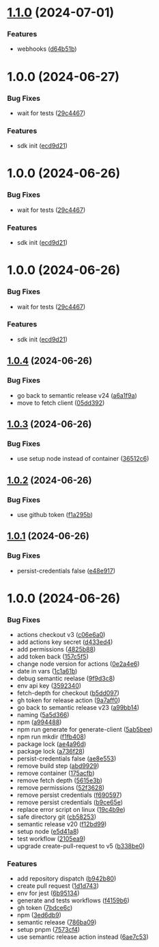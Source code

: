 # [1.1.0](https://github.com/bundleglobal/bundlesocial-node/compare/v1.0.0...v1.1.0) (2024-07-01)


### Features

* webhooks ([d64b51b](https://github.com/bundleglobal/bundlesocial-node/commit/d64b51b9767b4d36945d2dc995a7f34a8f54b754))

# 1.0.0 (2024-06-27)


### Bug Fixes

* wait for tests ([29c4467](https://github.com/bundleglobal/bundlesocial-node/commit/29c4467b52a576e5b90b169b31869f58be81fc06))


### Features

* sdk init ([ecd9d21](https://github.com/bundleglobal/bundlesocial-node/commit/ecd9d21d0186d433df34ff132c7840de22395069))

# 1.0.0 (2024-06-26)


### Bug Fixes

* wait for tests ([29c4467](https://github.com/bundleglobal/bundlesocial-node/commit/29c4467b52a576e5b90b169b31869f58be81fc06))


### Features

* sdk init ([ecd9d21](https://github.com/bundleglobal/bundlesocial-node/commit/ecd9d21d0186d433df34ff132c7840de22395069))

# 1.0.0 (2024-06-26)


### Bug Fixes

* wait for tests ([29c4467](https://github.com/bundleglobal/bundlesocial-node/commit/29c4467b52a576e5b90b169b31869f58be81fc06))


### Features

* sdk init ([ecd9d21](https://github.com/bundleglobal/bundlesocial-node/commit/ecd9d21d0186d433df34ff132c7840de22395069))

## [1.0.4](https://github.com/bundleglobal/bundlesocial-node/compare/v1.0.3...v1.0.4) (2024-06-26)


### Bug Fixes

* go back to semantic release v24 ([a6a1f9a](https://github.com/bundleglobal/bundlesocial-node/commit/a6a1f9abd68420983ad12c3fadaf05614a3fe834))
* move to fetch client ([05dd392](https://github.com/bundleglobal/bundlesocial-node/commit/05dd39288a1335639c7ee1c0d53e4ffcaf64b1f1))

## [1.0.3](https://github.com/bundleglobal/bundlesocial-node/compare/v1.0.2...v1.0.3) (2024-06-26)


### Bug Fixes

* use setup node instead of container ([36512c6](https://github.com/bundleglobal/bundlesocial-node/commit/36512c6963c5231dd5b485027a0e4256f016d99f))

## [1.0.2](https://github.com/bundleglobal/bundlesocial-node/compare/v1.0.1...v1.0.2) (2024-06-26)


### Bug Fixes

* use github token ([f1a295b](https://github.com/bundleglobal/bundlesocial-node/commit/f1a295b7999b52bf96b3f949c11ae0f46774b9c4))

## [1.0.1](https://github.com/bundleglobal/bundlesocial-node/compare/v1.0.0...v1.0.1) (2024-06-26)


### Bug Fixes

* persist-credentials false ([e48e917](https://github.com/bundleglobal/bundlesocial-node/commit/e48e9175f9c7b8aa19e18e5bc9eea17a95a583ac))

# 1.0.0 (2024-06-26)


### Bug Fixes

* actions checkout v3 ([c06e6a0](https://github.com/bundleglobal/bundlesocial-node/commit/c06e6a0b90548c1d239eea75c57f24e65629560a))
* add actions key secret ([d433ed4](https://github.com/bundleglobal/bundlesocial-node/commit/d433ed4946b0d72eddb2193941b82b6d68b4518a))
* add permissions ([4825b88](https://github.com/bundleglobal/bundlesocial-node/commit/4825b8830eb665aae6006ee5894c958be7045392))
* add token back ([157c5f5](https://github.com/bundleglobal/bundlesocial-node/commit/157c5f5302f8990b47890940422fa6e5392a0243))
* change node version for actions ([0e2a4e6](https://github.com/bundleglobal/bundlesocial-node/commit/0e2a4e6e6ce2aa73eb5558f883ef18d8e04b517a))
* date in vars ([1c1a61b](https://github.com/bundleglobal/bundlesocial-node/commit/1c1a61b684dcc74734fadf4a32d34e109032956f))
* debug semantic reelase ([9f9d3c8](https://github.com/bundleglobal/bundlesocial-node/commit/9f9d3c8c1dc054f380870400dd6985fa4f82e953))
* env api key ([3592340](https://github.com/bundleglobal/bundlesocial-node/commit/35923400e4611f4fe60e20b667d1e7162f3ea707))
* fetch-depth for checkout ([b5dd097](https://github.com/bundleglobal/bundlesocial-node/commit/b5dd097ec7519f65f0f301311d4e57afb70a8c58))
* gh token for release action ([9a7aff0](https://github.com/bundleglobal/bundlesocial-node/commit/9a7aff002d5b8d6a44ab5f42afb171e3a9b73ee6))
* go back to semantic release v23 ([a99bb14](https://github.com/bundleglobal/bundlesocial-node/commit/a99bb14718620a418cb9440743df20b97070fc44))
* naming ([5a5d366](https://github.com/bundleglobal/bundlesocial-node/commit/5a5d366da6a6d255b3fe6f3d42867caf2e104e7e))
* npm ([a994488](https://github.com/bundleglobal/bundlesocial-node/commit/a99448819d4dd9a81b987bf1e86a19ac5a6ddf78))
* npm run generate for generate-client ([5ab5bee](https://github.com/bundleglobal/bundlesocial-node/commit/5ab5beeecf55eda4d58ca6103b782603f68b2d90))
* npm run mkdir ([f1fb408](https://github.com/bundleglobal/bundlesocial-node/commit/f1fb4085aa495479fad9815ba7410cc85152d5e2))
* package lock ([ae4a96d](https://github.com/bundleglobal/bundlesocial-node/commit/ae4a96d1ef38722aff34792231f973db0bdd39a6))
* package lock ([a736f28](https://github.com/bundleglobal/bundlesocial-node/commit/a736f28ea183cbefe36b04798115370a55a0e8e8))
* persist-credentials false ([ae8e553](https://github.com/bundleglobal/bundlesocial-node/commit/ae8e55353eaa794bb96c0038a7846ccb6610fc74))
* remove build step ([abd9929](https://github.com/bundleglobal/bundlesocial-node/commit/abd9929a3017e94f8deb10f4228cdca66b254e19))
* remove container ([175acfb](https://github.com/bundleglobal/bundlesocial-node/commit/175acfbe503c82f8a5414dab287c6114ebd74ca1))
* remove fetch depth ([5615e3b](https://github.com/bundleglobal/bundlesocial-node/commit/5615e3bba8dfd2d63c6f785372c5dd0b45498585))
* remove permissions ([52f3628](https://github.com/bundleglobal/bundlesocial-node/commit/52f3628739f03ed410e4907a8710365088856b12))
* remove persist credentials ([f690597](https://github.com/bundleglobal/bundlesocial-node/commit/f690597bc03af93aaa570cdeb7c575745239ba76))
* remove persist credentials ([b9ce65e](https://github.com/bundleglobal/bundlesocial-node/commit/b9ce65e7c5e7290bd95b3e67d4aa1fb9cdbca7f8))
* replace error script on linux ([19c4b9e](https://github.com/bundleglobal/bundlesocial-node/commit/19c4b9e62e90d623bc4cde05969a81ce994ab418))
* safe directory git ([cb58253](https://github.com/bundleglobal/bundlesocial-node/commit/cb582537103a0da759afaf551c9d60e80a29f01c))
* semantic release v20 ([f12bd99](https://github.com/bundleglobal/bundlesocial-node/commit/f12bd99d514dd0383501bdbd8b47dc6ec73e4846))
* setup node ([e5d41a8](https://github.com/bundleglobal/bundlesocial-node/commit/e5d41a89f6fc13c401f6b717fd5fa5ba3b1afa69))
* test workflow ([2105ea9](https://github.com/bundleglobal/bundlesocial-node/commit/2105ea975b11ca3e0a0c07aef44a753916a36164))
* upgrade create-pull-request to v5 ([b338be0](https://github.com/bundleglobal/bundlesocial-node/commit/b338be08a52aa3c3473eca7057f55f911209216d))


### Features

* add repository dispatch ([b942b80](https://github.com/bundleglobal/bundlesocial-node/commit/b942b80c8351dc9c9c73b7f84351c504a7c9333d))
* create pull request ([1d1d743](https://github.com/bundleglobal/bundlesocial-node/commit/1d1d743b2c4710f0fd61a814c05b1a29224c4f34))
* env for jest ([6b95134](https://github.com/bundleglobal/bundlesocial-node/commit/6b95134419667d72b1b35f4420ef9d8005b56a65))
* generate and tests workflows ([f4159b6](https://github.com/bundleglobal/bundlesocial-node/commit/f4159b6766fa95230868c42a23e545b5ae0cca6e))
* gh token ([7bdce6c](https://github.com/bundleglobal/bundlesocial-node/commit/7bdce6c0a00eb7edcd9e0965ec87e1bcdd754c0a))
* npm ([3ed6db9](https://github.com/bundleglobal/bundlesocial-node/commit/3ed6db93abd891c5c55eac2b9fd07c758c52b91c))
* semantic release ([786ba09](https://github.com/bundleglobal/bundlesocial-node/commit/786ba0925359b69ba4d65007d3c82e4e49a696b1))
* setup pnpm ([7573cf4](https://github.com/bundleglobal/bundlesocial-node/commit/7573cf49d2960523350b3ff522a6ecc3c5a58f85))
* use semantic release action instead ([6ae7c53](https://github.com/bundleglobal/bundlesocial-node/commit/6ae7c53c8d414f11719839d697eb25c29906dd9c))
